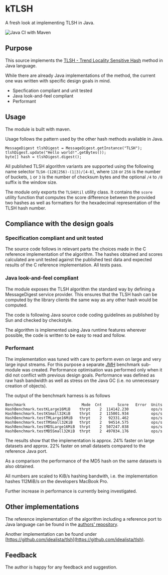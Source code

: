 # kTLSH
A fresh look at implementing TLSH in Java.

![Java CI with Maven](https://github.com/kevemueller/kTLSH/workflows/Java%20CI%20with%20Maven/badge.svg)

## Purpose
This source implements the [TLSH - Trend Locality Sensitive Hash](https://github.com/trendmicro/tlsh) method in Java language.

While there are already Java implementations of the method, the current one was written with specific design goals in mind.
- Specfication compliant and unit tested
- Java look-and-feel compliant
- Performant

## Usage
The module is built with maven.

Usage follows the pattern used by the other hash methods available in Java.

```
MessageDigest tlshDigest = MessageDigest.getInstance("TLSH");
tlshDigest.update("Hello world!".getBytes());
byte[] hash = tlshDigest.digest();
```

All published TLSH algorithm variants are supported using the following name selector `TLSH-(128|256)-(1|3)/[4-8]`, where `128` or `256` is the number of buckets, `1` or `3`  is the number of checksum bytes and the optional `/4` to `/8` suffix is the window size.

The module only exports the `TLSHUtil` utility class. It contains the  `score` utility function that computes the score difference between the provided two hashes as well as formatters for the hexadecimal representation of the TLSH hash number.

## Compliance with the design goals
### Specification compliant and unit tested
The source code follows in relevant parts the choices made in the C reference implementation of the algorithm. The hashes obtained and scores calculated are unit tested against the published test data and expected results of the C reference implementation. All tests pass.

### Java look-and-feel compliant
The module exposes the TLSH algorithm the standard way by defining a MessageDigest service provider. This ensures that the TLSH hash can be computed by the library clients the same way as any other hash would be computed. 

The code is following Java source code coding guidelines as published by Sun and checked by checkstyle.

The algorithm is implemented using Java runtime features wherever possible, the code is written to be easy to read and follow.

### Performant
The implementation was tuned with care to perform even on large and very large input streams. For this purpose a separate [JMH](https://openjdk.java.net/projects/code-tools/jmh/) benchmark sub-module was created.
Performance optimisation was performed only when it did not conflict with previous design goals.
Performance was defined as raw hash bandwidth as well as stress on the Java GC (i.e. no unnecessary creation of objects).

The output of the benchmark harness is as follows

```
Benchmark                         Mode  Cnt       Score   Error  Units
HashBenchmark.testKLarge16MiB    thrpt    2  114142.230          ops/s
HashBenchmark.testKSmall32KiB    thrpt    2  115001.934          ops/s
HashBenchmark.testTMLarge16MiB   thrpt    2   92331.462          ops/s
HashBenchmark.testTMSmall32KiB   thrpt    2   94514.575          ops/s
HashBenchmark.testMD5Large16MiB  thrpt    2  507247.038          ops/s
HashBenchmark.testMD5Small32KiB  thrpt    2  497034.176          ops/s
```
The results show that the implementation is approx. 24% faster on large datasets and approx. 22% faster on small datasets compared to the reference Java port.

As a comparison the performance of the MD5 hash on the same datasets is also obtained.

All numbers are scaled to KiB/s hashing bandwith, i.e. the implementation hashes 112MiB/s on the developers MacBook Pro.

Further increase in performance is currently being investigated.

## Other implementations
The reference implementation of the algorithm including a reference port to Java language can be found in the [authors' repository](https://github.com/trendmicro/tlsh).

Another implementation can be found under [https://github.com/idealista/tlsh](https://github.com/idealista/tlsh).


## Feedback
The author is happy for any feedback and suggestion.
